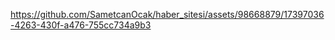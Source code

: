 

https://github.com/SametcanOcak/haber_sitesi/assets/98668879/17397036-4263-430f-a476-755cc734a9b3

